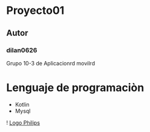 # Proyecto01

## Autor

### dilan0626

Grupo 10-3 de Aplicacionrd movilrd

# Lenguaje de programaciòn
- Kotlin
- Mysql

! [Logo Philips](imagen/OIP)